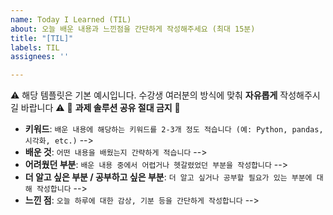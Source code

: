 ```yaml
---
name: Today I Learned (TIL)
about: 오늘 배운 내용과 느낀점을 간단하게 작성해주세요 (최대 15분)
title: "[TIL]"
labels: TIL
assignees: ''

---
```


:warning: 해당 템플릿은 기본 예시입니다. 수강생 여러분의 방식에 맞춰 **자유롭게** 작성해주시길 바랍니다 :warning:
:no_entry_sign: **과제 솔루션 공유 절대 금지** :no_entry_sign: 
- **키워드**: `배운 내용에 해당하는 키워드를 2-3개 정도 적습니다 (예: Python, pandas, 시각화, etc.)`
--> 
- **배운 것**: `어떤 내용을 배웠는지 간략하게 적습니다` 
-->
- **어려웠던 부분**: `배운 내용 중에서 어렵거나 헷갈렸었던 부분을 작성합니다`
-->
- **더 알고 싶은 부분 / 공부하고 싶은 부분**: `더 알고 싶거나 공부할 필요가 있는 부분에 대해 작성합니다`
-->
- **느낀 점**: `오늘 하루에 대한 감상, 기분 등을 간단하게 작성합니다`
-->
